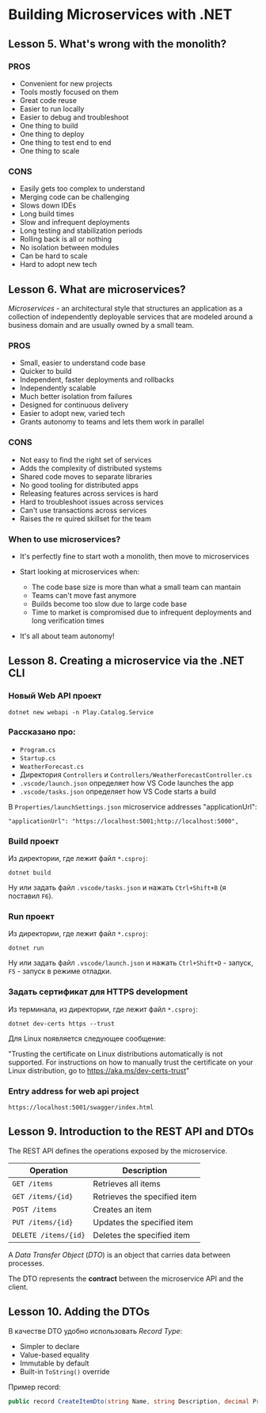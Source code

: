 # Building Microservices with .NET

## Lesson 5. What's wrong with the monolith?

### PROS

* Convenient for new projects
* Tools mostly focused on them
* Great code reuse
* Easier to run locally
* Easier to debug and troubleshoot
* One thing to build
* One thing to deploy
* One thing to test end to end
* One thing to scale

### CONS

* Easily gets too complex to understand
* Merging code can be challenging
* Slows down IDEs
* Long build times
* Slow and infrequent deployments
* Long testing and stabilization periods
* Rolling back is all or nothing
* No isolation between modules
* Can be hard to scale
* Hard to adopt new tech

## Lesson 6. What are microservices?

*Microservices* - an architectural style that structures an application as a collection
of independently deployable services that are modeled around a business domain and are usually
owned by a small team.

### PROS

* Small, easier to understand code base
* Quicker to build
* Independent, faster deployments and rollbacks
* Independently scalable
* Much better isolation from failures
* Designed for continuous delivery
* Easier to adopt new, varied tech
* Grants autonomy to teams and lets them work in parallel

### CONS

* Not easy to find the right set of services
* Adds the complexity of distributed systems
* Shared code moves to separate libraries
* No good tooling for distributed apps
* Releasing features across services is hard
* Hard to troubleshoot issues across services
* Can't use transactions across services
* Raises the re quired skillset for the team

### When to use microservices?

* It's perfectly fine to start woth a monolith, then move to microservices

* Start looking at microservices when:
  * The code base size is more than what a small team can mantain
  * Teams can't move fast anymore
  * Builds become too slow due to large code base
  * Time to market is compromised due to infrequent deployments and long verification times

* It's all about team autonomy!

## Lesson 8. Creating a microservice via the .NET CLI

### Новый Web API проект

```text
dotnet new webapi -n Play.Catalog.Service
```

### Рассказано про:

* `Program.cs`
* `Startup.cs`
* `WeatherForecast.cs`
* Директория `Controllers` и `Controllers/WeatherForecastController.cs`
* `.vscode/launch.json` определяет how VS Code launches the app
* `.vscode/tasks.json` определяет how VS Code starts a build

В `Properties/launchSettings.json` microservice addresses "applicationUrl":

```text
"applicationUrl": "https://localhost:5001;http://localhost:5000",
```

### Build проект

Из директории, где лежит файл `*.csproj`:

```text
dotnet build
```

Ну или задать файл `.vscode/tasks.json` и нажать `Ctrl+Shift+B` (я поставил `F6`).

### Run проект

Из директории, где лежит файл `*.csproj`:

```text
dotnet run
```

Ну или задать файл `.vscode/launch.json` и нажать `Ctrl+Shift+D` - запуск, `F5` - запуск в режиме
отладки.

### Задать сертификат для HTTPS development

Из терминала, из директории, где лежит файл `*.csproj`:

```text
dotnet dev-certs https --trust
```

Для Linux появляется следующее сообщение:

"Trusting the certificate on Linux distributions automatically is not supported. For instructions
on how to manually trust the certificate on your Linux distribution, go to
https://aka.ms/dev-certs-trust"

### Entry address for web api project

`https://localhost:5001/swagger/index.html`

## Lesson 9. Introduction to the REST API and DTOs

The REST API defines the operations exposed by the microservice.

| Operation               | Description                  |
|-------------------------|------------------------------|
| `GET /items`            | Retrieves all items          |
| `GET /items/{id}`       | Retrieves the specified item |
| `POST /items`           | Creates an item              |
| `PUT /items/{id}`       | Updates the specified item   |
| `DELETE /items/{id}`    | Deletes the specified item   |

A *Data Transfer Object* (*DTO*) is an object that carries data between processes.

The DTO represents the **contract** between the microservice API and the client.

## Lesson 10. Adding the DTOs

В качестве DTO удобно использовать *Record Type*:

* Simpler to declare
* Value-based equality
* Immutable by default
* Built-in `ToString()` override

Пример record:

```csharp
public record CreateItemDto(string Name, string Description, decimal Price);
```
